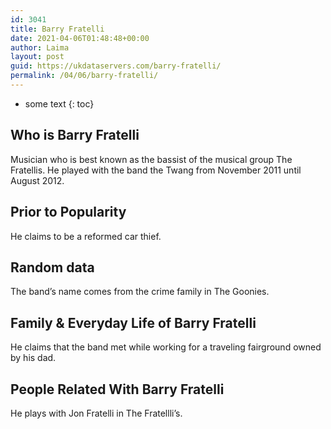 ```yaml
---
id: 3041
title: Barry Fratelli
date: 2021-04-06T01:48:48+00:00
author: Laima
layout: post
guid: https://ukdataservers.com/barry-fratelli/
permalink: /04/06/barry-fratelli/
---
```


* some text
{: toc}


## Who is Barry Fratelli
                  
                  
                  
Musician who is best known as the bassist of the musical group The Fratellis. He played with the band the Twang from November 2011 until August 2012. 
                  
              
            
              
            
                
                
                
## Prior to Popularity
                  
                  
                  
He claims to be a reformed car thief. 
                  
              
            
              
            
                
                
                
## Random data
                  
                  
                  
The band&#8217;s name comes from the crime family in The Goonies. 
                  
              
            
              
            
                
                
                
## Family & Everyday Life of Barry Fratelli
                  
                  
                  
He claims that the band met while working for a traveling fairground owned by his dad. 
                  
              
            
              
            
                
                
                
## People Related With Barry Fratelli
                  
                  
                  
He plays with Jon Fratelli in The Fratellli&#8217;s. 
                  
              
            
              
            
                
              
            
              
              
            
            
              
            
          
          
          